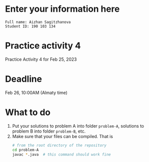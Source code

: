# Enter your information here
```
Full name: Aizhan Sagitzhanova 
Student ID: 190 103 134
```

# Practice activity 4
Practice Activity 4 for Feb 25, 2023

# Deadline
Feb 26, 10:00AM (Almaty time)

# What to do
1. Put your solutions to problem A into folder `problem-A`, solutions to problem B into folder `problem-B`, etc.
2. Make sure that your files can be compiled. That is
   ```bash
   # from the root directory of the repository
   cd problem-A
   javac *.java  # this command should work fine
   ```
